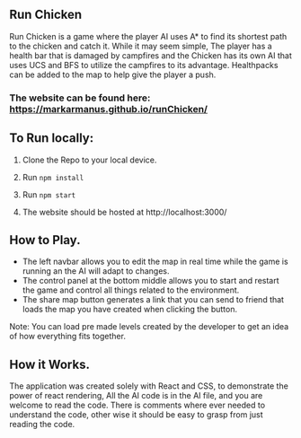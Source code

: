 
## Run Chicken

Run Chicken is a game where the player AI uses A* to find its shortest path to the chicken and catch it. While it may seem simple, The player has a health bar that is damaged by campfires and the Chicken has its own AI that uses UCS and BFS to utilize the campfires to its advantage. Healthpacks can be added to the map to help give the player a push.

### The website can be found here: https://markarmanus.github.io/runChicken/

## To Run locally:

1. Clone the Repo to your local device.

2. Run `npm install`

3. Run `npm start`

4. The website should be hosted at http://localhost:3000/

## How to Play.

-   The left navbar allows you to edit the map in real time while the game is running an the AI will adapt to changes.
-   The control panel at the bottom middle allows you to start and restart the game and control all things related to the environment.
-   The share map button generates a link that you can send to friend that loads the map you have created when clicking the button. 

Note: You can load pre made levels created by the developer to get an idea of how everything fits together.

## How it Works.

The application was created solely with React and CSS, to demonstrate the power of react rendering, All the AI code is in the AI file, and you are welcome to read the code. There is comments where ever needed to understand the code, other wise it should be easy to grasp from just reading the code.

